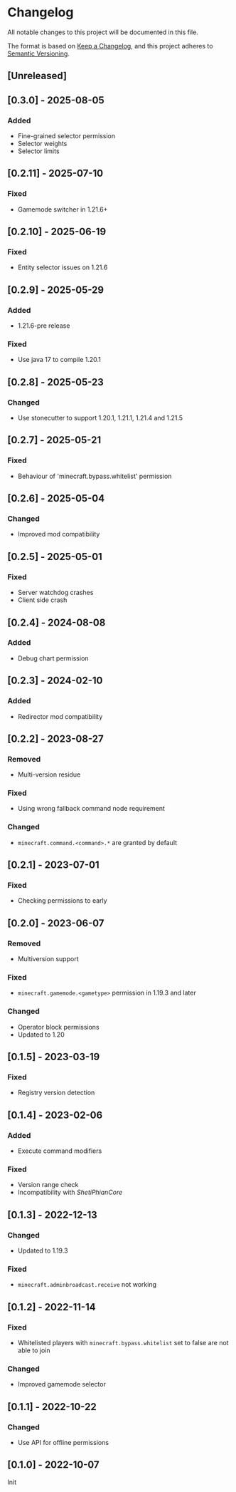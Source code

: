 # Changelog
All notable changes to this project will be documented in this file.

The format is based on [Keep a Changelog](https://keepachangelog.com/en/1.0.0/),
and this project adheres to [Semantic Versioning](https://semver.org/spec/v2.0.0.html).

## [Unreleased]

## [0.3.0] - 2025-08-05
### Added
- Fine-grained selector permission
- Selector weights
- Selector limits

## [0.2.11] - 2025-07-10
### Fixed
- Gamemode switcher in 1.21.6+

## [0.2.10] - 2025-06-19
### Fixed
- Entity selector issues on 1.21.6

## [0.2.9] - 2025-05-29
### Added
- 1.21.6-pre release

### Fixed
- Use java 17 to compile 1.20.1

## [0.2.8] - 2025-05-23
### Changed
- Use stonecutter to support 1.20.1, 1.21.1, 1.21.4 and 1.21.5

## [0.2.7] - 2025-05-21
### Fixed
- Behaviour of 'minecraft.bypass.whitelist' permission

## [0.2.6] - 2025-05-04
### Changed
- Improved mod compatibility

## [0.2.5] - 2025-05-01
### Fixed
- Server watchdog crashes
- Client side crash

## [0.2.4] - 2024-08-08
### Added
- Debug chart permission

## [0.2.3] - 2024-02-10
### Added
- Redirector mod compatibility

## [0.2.2] - 2023-08-27
### Removed
- Multi-version residue

### Fixed
- Using wrong fallback command node requirement

### Changed
- `minecraft.command.<command>.*` are granted by default

## [0.2.1] - 2023-07-01
### Fixed
- Checking permissions to early

## [0.2.0] - 2023-06-07
### Removed
- Multiversion support
### Fixed
- `minecraft.gamemode.<gametype>` permission in 1.19.3 and later
### Changed
- Operator block permissions
- Updated to 1.20

## [0.1.5] - 2023-03-19
### Fixed
- Registry version detection

## [0.1.4] - 2023-02-06
### Added
- Execute command modifiers

### Fixed
- Version range check
- Incompatibility with *ShetiPhianCore*

## [0.1.3] - 2022-12-13
### Changed
- Updated to 1.19.3

### Fixed
- `minecraft.adminbroadcast.receive` not working

## [0.1.2] - 2022-11-14
### Fixed
- Whitelisted players with `minecraft.bypass.whitelist` set to false are not able to join

### Changed
- Improved gamemode selector

## [0.1.1] - 2022-10-22
### Changed
- Use API for offline permissions

## [0.1.0] - 2022-10-07
Init
